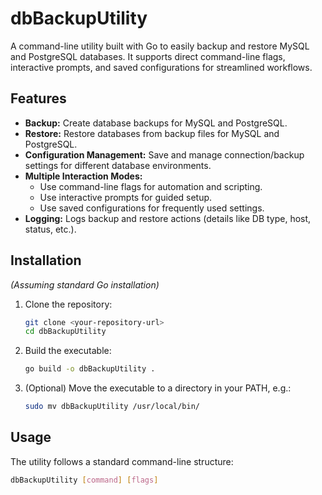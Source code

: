 # dbBackupUtility

A command-line utility built with Go to easily backup and restore MySQL and PostgreSQL databases. It supports direct command-line flags, interactive prompts, and saved configurations for streamlined workflows.

## Features

*   **Backup:** Create database backups for MySQL and PostgreSQL.
*   **Restore:** Restore databases from backup files for MySQL and PostgreSQL.
*   **Configuration Management:** Save and manage connection/backup settings for different database environments.
*   **Multiple Interaction Modes:**
    *   Use command-line flags for automation and scripting.
    *   Use interactive prompts for guided setup.
    *   Use saved configurations for frequently used settings.
*   **Logging:** Logs backup and restore actions (details like DB type, host, status, etc.).

## Installation

*(Assuming standard Go installation)*

1.  Clone the repository:
    ```bash
    git clone <your-repository-url>
    cd dbBackupUtility
    ```
2.  Build the executable:
    ```bash
    go build -o dbBackupUtility .
    ```
3.  (Optional) Move the executable to a directory in your PATH, e.g.:
    ```bash
    sudo mv dbBackupUtility /usr/local/bin/
    ```

## Usage

The utility follows a standard command-line structure:

```bash
dbBackupUtility [command] [flags]
